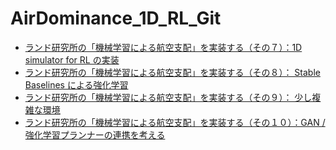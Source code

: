 # AirDominance_1D_RL_Git

 - [ランド研究所の「機械学習による航空支配」を実装する（その７）：1D simulator for RL の実装](https://qiita.com/DreamMakerAi/items/f008fa9981c3ad74c3cc)
 - [ランド研究所の「機械学習による航空支配」を実装する（その８）： Stable Baselines による強化学習](https://qiita.com/DreamMakerAi/items/37e6a18810b83d759d81)
 - [ランド研究所の「機械学習による航空支配」を実装する（その９）： 少し複雑な環境](https://qiita.com/DreamMakerAi/items/f4d3e35c07ab053608ea)
 - [ランド研究所の「機械学習による航空支配」を実装する（その１０）：GAN / 強化学習プランナーの連携を考える](https://qiita.com/DreamMakerAi/items/6cb416e42fc35a7a425c)

